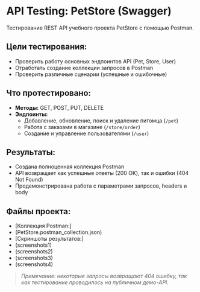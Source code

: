 # API Testing: PetStore (Swagger)

Тестирование REST API учебного проекта PetStore с помощью Postman.

## Цели тестирования:
- Проверить работу основных эндпоинтов API (Pet, Store, User)
- Отработать создание коллекции запросов в Postman
- Проверить различные сценарии (успешные и ошибочные)

## Что протестировано:
- **Методы:** GET, POST, PUT, DELETE
- **Эндпоинты:**
    - Добавление, обновление, поиск и удаление питомца (`/pet`)
    - Работа с заказами в магазине (`/store/order`)
    - Создание и управление пользователями (`/user`)

## Результаты:
- Создана полноценная коллекция Postman
- API возвращает как успешные ответы (200 OK), так и ошибки (404 Not Found)
- Продемонстрирована работа с параметрами запросов, headers и body

## Файлы проекта:
- [Коллекция Postman:]
- (PetStore.postman_collection.json)
- [Скриншоты результатов:]
- (screenshots1)
- (screenshots2)
- (screenshots3)
- (screenshots4)

> *Примечание: некоторые запросы возвращают 404 ошибку, так как тестирование проводилось на публичном демо-API.*
